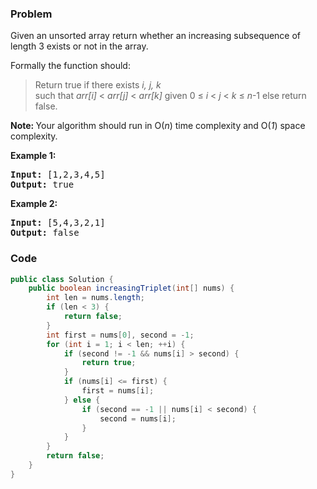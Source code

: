 ### Problem
<p>Given an unsorted array return whether an increasing subsequence of length 3 exists or not in the array.</p>

<p>Formally the function should:</p>

<blockquote>Return true if there exists <i>i, j, k </i><br />
such that <i>arr[i]</i> &lt; <i>arr[j]</i> &lt; <i>arr[k]</i> given 0 &le; <i>i</i> &lt; <i>j</i> &lt; <i>k</i> &le; <i>n</i>-1 else return false.</blockquote>

<p><strong>Note: </strong>Your algorithm should run in O(<i>n</i>) time complexity and O(<i>1</i>) space complexity.</p>

<div>
<p><strong>Example 1:</strong></p>

<pre>
<strong>Input: </strong><span id="example-input-1-1">[1,2,3,4,5]</span>
<strong>Output: </strong><span id="example-output-1">true</span>
</pre>

<div>
<p><strong>Example 2:</strong></p>

<pre>
<strong>Input: </strong><span id="example-input-2-1">[5,4,3,2,1]</span>
<strong>Output: </strong><span id="example-output-2">false</span>
</pre>
</div>
</div>

### Code
```java
public class Solution {
    public boolean increasingTriplet(int[] nums) {
        int len = nums.length;
        if (len < 3) {
            return false;
        }
        int first = nums[0], second = -1;
        for (int i = 1; i < len; ++i) {
            if (second != -1 && nums[i] > second) {
                return true;
            }
            if (nums[i] <= first) {
                first = nums[i];
            } else {
                if (second == -1 || nums[i] < second) {
                    second = nums[i];
                }
            }
        }
        return false;
    }
}
```

